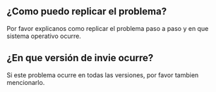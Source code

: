 ## ¿Como puedo replicar el problema?
Por favor explicanos como replicar el problema paso a paso y en que sistema operativo ocurre.
## ¿En que versión de invie ocurre?
Si este problema ocurre en todas las versiones, por favor tambien mencionarlo.
